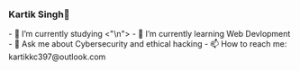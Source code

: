 ### Kartik Singh👋

<!--
**kartikkc/kartikkc** is a ✨ _special_ ✨ repository because its `README.md` (this file) appears on your GitHub profile.

--!>
- 🔭 I’m currently studying <"\n">
- 🌱 I’m currently learning Web Devlopment 
- 💬 Ask me about Cybersecurity and ethical hacking
- 📫 How to reach me: kartikkc397@outlook.com

